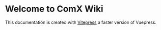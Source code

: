 # Welcome to ComX Wiki

This documentation is created with [Vitepress](https://vitepress.vuejs.org) a faster version of Vuepress.
